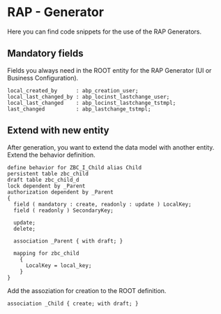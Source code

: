 # RAP - Generator

Here you can find code snippets for the use of the RAP Generators.

## Mandatory fields

Fields you always need in the ROOT entity for the RAP Generator (UI or Business Configuration).

```ABAP
local_created_by      : abp_creation_user;
local_last_changed_by : abp_locinst_lastchange_user;
local_last_changed    : abp_locinst_lastchange_tstmpl;
last_changed          : abp_lastchange_tstmpl;
```

## Extend with new entity

After generation, you want to extend the data model with another entity. Extend the behavior definition.

```ABAP
define behavior for ZBC_I_Child alias Child
persistent table zbc_child
draft table zbc_child_d
lock dependent by _Parent
authorization dependent by _Parent
{
  field ( mandatory : create, readonly : update ) LocalKey;
  field ( readonly ) SecondaryKey;

  update;
  delete;

  association _Parent { with draft; }

  mapping for zbc_child
    {
      LocalKey = local_key;
    }
}
```

Add the assoziation for creation to the ROOT definition.

```ABAP
association _Child { create; with draft; }
```